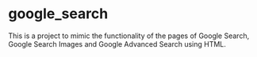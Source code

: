 # google_search
This is a project to mimic the functionality of the pages of Google Search, Google Search Images and Google Advanced Search using HTML.
